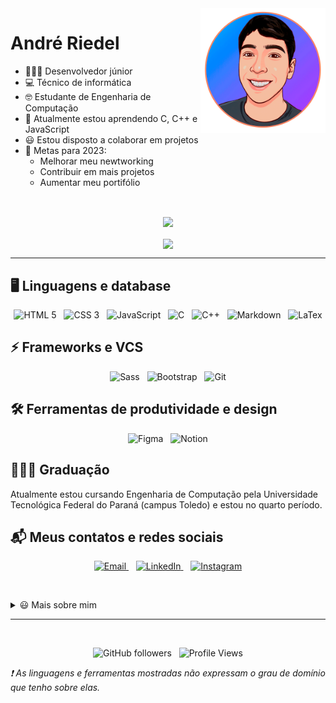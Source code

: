 <img src="foto.gif" alt="Andre Riedel" width="200px" align="right"/>

# André Riedel

- 👨🏻‍💻 Desenvolvedor júnior
- 💻 Técnico de informática
- 🤓 Estudante de Engenharia de Computação
- 🌱 Atualmente estou aprendendo C, C++ e JavaScript
- 😃 Estou disposto a colaborar em projetos
- 🥅 Metas para 2023:
    - Melhorar meu newtworking
    - Contribuir em mais projetos
    - Aumentar meu portifólio

<br>

<p align="center">
  <a href="https://github.com/anuraghazra/github-readme-stats">
    <img align="center" src="https://github-readme-stats.vercel.app/api?username=andreriedel&count_private=true&hide=stars,issues&show_icons=true&theme=dark&locale=pt-br&custom_title=Estatísticas%20do%20Github">
  </a>
  <br><br>
  <a href="https://github.com/anuraghazra/github-readme-stats">
    <img align="center" src="https://github-readme-stats.vercel.app/api/top-langs/?username=andreriedel&layout=compact&theme=dark&locale=pt-br">
  </a>
</p>

---

## 🖥 Linguagens e database

<p align="center">
  <img alt="HTML 5" src="https://img.shields.io/badge/HTML5-E34F26?style=for-the-badge&logo=html5&logoColor=white">&nbsp;&nbsp;
  <img alt="CSS 3" src="https://img.shields.io/badge/CSS3-1572B6?style=for-the-badge&logo=css3&logoColor=white">&nbsp;&nbsp;
  <img alt="JavaScript" src="https://img.shields.io/badge/JavaScript-F7DF1E?style=for-the-badge&logo=javascript&logoColor=black">&nbsp;&nbsp;
  <img alt="C" src="https://img.shields.io/badge/C-00599C?style=for-the-badge&logo=c&logoColor=white">&nbsp;&nbsp;
  <img alt="C++" src="https://img.shields.io/badge/C%2B%2B-00599C?style=for-the-badge&logo=c%2B%2B&logoColor=white">&nbsp;&nbsp;
  <img alt="Markdown" src="https://img.shields.io/badge/Markdown-000000?style=for-the-badge&logo=markdown&logoColor=white">&nbsp;&nbsp;
  <img alt="LaTex" src="https://img.shields.io/badge/LaTex-47A141?style=for-the-badge&logo=LaTex&logoColor=white">
</p>

## ⚡ Frameworks e VCS

<p align="center">
  <img alt="Sass" src="https://img.shields.io/badge/Sass-CC6699?style=for-the-badge&logo=sass&logoColor=white">&nbsp;&nbsp;
  <img alt="Bootstrap" src="https://img.shields.io/badge/Bootstrap-563D7C?style=for-the-badge&logo=bootstrap&logoColor=white" />&nbsp;&nbsp;
  <img alt="Git" src="https://img.shields.io/badge/Git-F05032?style=for-the-badge&logo=git&logoColor=white">
</p>

## 🛠 Ferramentas de produtividade e design

<p align="center">
  <img alt="Figma" src="https://img.shields.io/badge/Figma-F24E1E?style=for-the-badge&logo=figma&logoColor=white">&nbsp;&nbsp;
  <img alt="Notion" src="https://img.shields.io/badge/Notion-000000?style=for-the-badge&logo=notion&logoColor=white">
</p>

## 👨🏼‍🎓 Graduação

Atualmente estou cursando Engenharia de Computação pela Universidade Tecnológica Federal do Paraná (campus Toledo) e estou no quarto período.

## 📬 Meus contatos e redes sociais

<p align="center">
  <a href="mailto:andreriedelz@gmail.com">
    <img alt="Email" src="https://img.shields.io/badge/Gmail-D14836?style=for-the-badge&logo=gmail&logoColor=white">
  </a>&nbsp;&nbsp;
  <a href="https://www.linkedin.com/in/andre-riedel/">
    <img alt="LinkedIn" src="https://img.shields.io/badge/LinkedIn-0077B5?style=for-the-badge&logo=linkedin&logoColor=white">
  </a>&nbsp;&nbsp;
  <a href="https://www.instagram.com/andreriedel_/">
    <img alt="Instagram" src="https://img.shields.io/badge/Instagram-E4405F?style=for-the-badge&logo=instagram&logoColor=white">
  </a>
<p>

<br>

<details>
  <summary>😃 Mais sobre mim</summary>

  <ul>
    <li>🏀 Adoro jogar basquete</li>
    <li>🥁 Toco bateria</li>
    <li>🧑🏽 Tenho 20 anos</li>
    <li>&nbsp;📍 Moro em Toledo, PR</li>
  </ul>

  <h2>📊 Mais estatísticas</h2>

  <p align="center">
    <img src="https://github-readme-streak-stats.herokuapp.com/?user=andreriedel&theme=dark" alt="andreriedel's streak">
  </p>
</details>

---

<br>

<p align="center">
    <img alt="GitHub followers" src="https://img.shields.io/github/followers/andreriedel?label=Seguidores">&nbsp;&nbsp;
    <img alt="Profile Views" src="https://komarev.com/ghpvc/?username=andreriedel&style=flat&color=yellow">
</p>

_❗ As linguagens e ferramentas mostradas não expressam o grau de domínio que tenho sobre elas._
